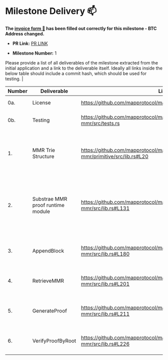 # Milestone Delivery :mailbox:


**The [invoice form :pencil:](https://forms.gle/8Wx7nxtq8fKrsuEz8) has been filled out correctly for this milestone - BTC Address changed.**  

* **PR Link:** [PR LINK](https://github.com/w3f/Open-Grants-Program/pull/59)

* **Milestone Number:** 1

Please provide a list of all deliverables of the milestone extracted from the initial application and a link to the deliverable itself. Ideally all links inside the below table should include a commit hash, which should be used for testing.                                                               |

| Number | Deliverable | Link | Notes |
| ------------- | ------------- | ------------- | ------------- |
| 0a. | License | https://github.com/mapprotocol/mapbridge/blob/master/LICENSE | Apache License |
| 0b. | Testing | https://github.com/mapprotocol/mapbridge/blob/master/pallets/map-mmr/src/tests.rs | test mmr module method |
| 1. | MMR Trie Structure | https://github.com/mapprotocol/mapbridge/blob/master/pallets/map-mmr/primitive/src/lib.rs#L20 | customlized MMR node field,  merging method and MMR manager |
| 2. | Substrae MMR proof runtime module | https://github.com/mapprotocol/mapbridge/blob/master/pallets/map-mmr/src/lib.rs#L131| MMR proof verification, generate and manage MMR in substrate SRML runtime |
| 3. | AppendBlock | https://github.com/mapprotocol/mapbridge/blob/master/pallets/map-mmr/src/lib.rs#L180 | Append current block as MMR leaf node  |
| 4. | RetrieveMMR | https://github.com/mapprotocol/mapbridge/blob/master/pallets/map-mmr/src/lib.rs#L201 | Retrieve the MMR based on the root provide |
| 5. | GenerateProof | https://github.com/mapprotocol/mapbridge/blob/master/pallets/map-mmr/src/lib.rs#L211 | Generate the merkle branch proof in MMR |
| 6. | VerifyProofByRoot | https://github.com/mapprotocol/mapbridge/blob/master/pallets/map-mmr/src/lib.rs#L226 | Verify if the proof is consistent with root |

